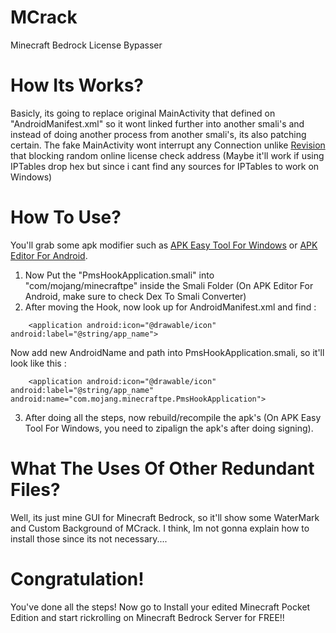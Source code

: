 # MCrack
Minecraft Bedrock License Bypasser

# How Its Works?
Basicly, its going to replace original MainActivity that defined on "AndroidManifest.xml" so it wont linked further into another smali's and instead of doing another process from another smali's, its also patching certain. The fake MainActivity wont interrupt any Connection unlike [Revision](https://github.com/Yuuki-kito/Revision) that blocking random online license check address (Maybe it'll work if using IPTables drop hex but since i cant find any sources for IPTables to work on Windows)

# How To Use?
You'll grab some apk modifier such as [APK Easy Tool For Windows](https://forum.xda-developers.com/android/software-hacking/tool-apk-easy-tool-v1-02-windows-gui-t3333960) or [APK Editor For Android](https://rexdl.com/android/apk-editor-pro-apk.html/).
1. Now Put the "PmsHookApplication.smali" into "com/mojang/minecraftpe" inside the Smali Folder (On APK Editor For Android, make sure to check Dex To Smali Converter)
2. After moving the Hook, now look up for AndroidManifest.xml and find :
```
    <application android:icon="@drawable/icon" android:label="@string/app_name">
```
Now add new AndroidName and path into PmsHookApplication.smali, so it'll look like this :
```
    <application android:icon="@drawable/icon" android:label="@string/app_name" android:name="com.mojang.minecraftpe.PmsHookApplication">
```
3. After doing all the steps, now rebuild/recompile the apk's (On APK Easy Tool For Windows, you need to zipalign the apk's after doing signing).

# What The Uses Of Other Redundant Files?
Well, its just mine GUI for Minecraft Bedrock, so it'll show some WaterMark and Custom Background of MCrack. I think, Im not gonna explain how to install those since its not necessary....

# Congratulation!
You've done all the steps! Now go to Install your edited Minecraft Pocket Edition and start rickrolling on Minecraft Bedrock Server for FREE!!

